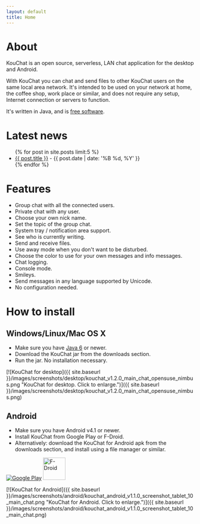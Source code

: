```yaml
---
layout: default
title: Home
---
```


# About

KouChat is an open source, serverless, LAN chat application for the desktop and Android.

With KouChat you can chat and send files to other KouChat users on the same local area network. It's intended to be used on your network at home, the coffee shop, work place or similar, and does not require any setup, Internet connection or servers to function.

It's written in Java, and is [free software](https://www.gnu.org/licenses/lgpl-3.0.html).

# Latest news

<ul>
  {% for post in site.posts limit:5 %}
  <li>
    <a href="{{ site.baseurl }}{{ post.url }}">{{ post.title }}</a><span class="postDate"> - {{ post.date | date: '%B %d, %Y' }}</span>
  </li>
  {% endfor %}
</ul>

# Features

* Group chat with all the connected users.
* Private chat with any user.
* Choose your own nick name.
* Set the topic of the group chat.
* System tray / notification area support.
* See who is currently writing.
* Send and receive files.
* Use away mode when you don't want to be disturbed.
* Choose the color to use for your own messages and info messages.
* Chat logging.
* Console mode.
* Smileys.
* Send messages in any language supported by Unicode.
* No configuration needed.

# How to install

## Windows/Linux/Mac OS X

* Make sure you have [Java 6](http://www.java.com/) or newer.
* Download the KouChat jar from the downloads section.
* Run the jar. No installation necessary.

[![KouChat for desktop]({{ site.baseurl }}/images/screenshots/desktop/kouchat_v1.2.0_main_chat_opensuse_nimbus.png "KouChat for desktop. Click to enlarge.")]({{ site.baseurl }}/images/screenshots/desktop/kouchat_v1.2.0_main_chat_opensuse_nimbus.png)

## Android

* Make sure you have Android v4.1 or newer.
* Install KouChat from Google Play or F-Droid.
* Alternatively: download the KouChat for Android apk from the downloads section, and install using a file manager or similar.

[![Google Play](http://www.android.com/images/brand/get_it_on_play_logo_large.png "Get KouChat on Google Play")](https://play.google.com/store/apps/details?id=net.usikkert.kouchat.android)
[<img src="{{ site.baseurl }}/images/get-it-on-f-droid.png" alt="F-Droid" height="60">](https://f-droid.org/app/net.usikkert.kouchat.android)
      
[![KouChat for Android]({{ site.baseurl }}/images/screenshots/android/kouchat_android_v1.1.0_screenshot_tablet_10_main_chat.png "KouChat for Android. Click to enlarge.")]({{ site.baseurl }}/images/screenshots/android/kouchat_android_v1.1.0_screenshot_tablet_10_main_chat.png)
